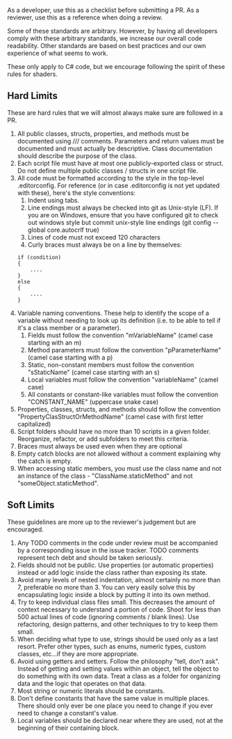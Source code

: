 As a developer, use this as a checklist before submitting a PR. As a reviewer, use this as a reference when doing a review. 

Some of these standards are arbitrary. However, by having all developers comply with these arbitrary standards, we increase our overall code readability. Other standards are based on best practices and our own experience of what seems to work.

These only apply to C# code, but we encourage following the spirit of these rules for shaders.

## Hard Limits
These are hard rules that we will almost always make sure are followed in a PR.

1. All public classes, structs, properties, and methods must be documented using /// comments. Parameters and return values must be documented and must actually be descriptive. Class documentation should describe the purpose of the class.
1. Each script file must have at most one publicly-exported class or struct. Do not define multiple public classes / structs in one script file.
1. All code must be formatted according to the style in the top-level .editorconfig. For reference (or in case .editorconfig is not yet updated with these), here's the style conventions:
    1. Indent using tabs.
    1. Line endings must always be checked into git as Unix-style (LF). If you are on Windows, ensure that you have configured git to check out windows style but commit unix-style line endings (git config --global core.autocrlf true)
    1. Lines of code must not exceed 120 characters
    1. Curly braces must always be on a line by themselves:
    ````
    if (condition)
    {
        ....
    }
    else
    {
        ....
    }
    ````
1. Variable naming conventions. These help to identify the scope of a variable without needing to look up its definition (i.e. to be able to tell if it's a class member or a parameter).
    1. Fields must follow the convention "mVariableName" (camel case starting with an m)
    1. Method parameters must follow the convention "pParameterName" (camel case starting with a p)
    1. Static, non-constant members must follow the convention "sStaticName" (camel case starting with an s)
    1. Local variables must follow the convention "variableName" (camel case)
    1. All constants or constant-like variables must follow the convention "CONSTANT_NAME" (uppercase snake case)
1. Properties, classes, structs, and methods should follow the convention "PropertyClasStructOrMethodName" (camel case with first letter capitalized)
1. Script folders should have no more than 10 scripts in a given folder. Reorganize, refactor, or add subfolders to meet this criteria.
1. Braces must always be used even when they are optional
1. Empty catch blocks are not allowed without a comment explaining why the catch is empty.
1. When accessing static members, you must use the class name and not an instance of the class - "ClassName.staticMethod" and not "someObject.staticMethod".

## Soft Limits
These guidelines are more up to the reviewer's judgement but are encouraged.

1. Any TODO comments in the code under review must be accompanied by a corresponding issue in the issue tracker. TODO comments represent tech debt and should be taken seriously.
1. Fields should not be public. Use properties (or automatic properties) instead or add logic inside the class rather than exposing its state.
1. Avoid many levels of nested indentation, almost certainly no more than 7, preferable no more than 3. You can very easily solve this by encapsulating logic inside a block by putting it into its own method.
1. Try to keep individual class files small. This decreases the amount of context necessary to understand a portion of code. Shoot for less than 500 actual lines of code (ignoring comments / blank lines). Use refactoring, design patterns, and other techniques to try to keep them small.
1. When deciding what type to use, strings should be used only as a last resort. Prefer other types, such as enums, numeric types, custom classes, etc...if they are more appropriate.
1. Avoid using getters and setters. Follow the philosophy "tell, don't ask". Instead of getting and setting values within an object, tell the object to do something with its own data. Treat a class as a folder for organizing data and the logic that operates on that data.
1. Most string or numeric literals should be constants.
1. Don't define constants that have the same value in multiple places. There should only ever be one place you need to change if you ever need to change a constant's value.
1. Local variables should be declared near where they are used, not at the beginning of their containing block.

        